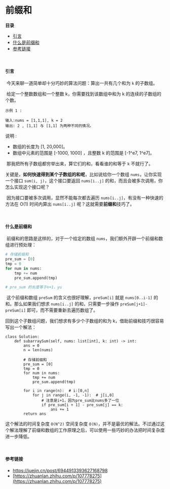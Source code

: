 # 前缀和

**目录**

- [引言](#引言)
- [什么是前缀和](#什么是前缀和)
- [参考链接](#参考链接)



</br>

#### 引言

​		今天来聊一道简单却十分巧妙的算法问题：算出一共有几个和为 `k` 的子数组。

​		给定一个整数数组和一个整数 k，你需要找到该数组中和为 k 的连续的子数组的个数。

```
示例 1 :

输入:nums = [1,1,1], k = 2
输出: 2 , [1,1] 与 [1,1] 为两种不同的情况。
```

说明 :

- 数组的长度为 [1, 20,000]。
- 数组中元素的范围是 [-1000, 1000] ，且整数 k 的范围是 [-1^e7, 1^e7]。



​		那我把所有子数组都穷举出来，算它们的和，看看谁的和等于 `k` 不就行了。

​		关键是，**如何快速得到某个子数组的和呢**，比如说给你一个数组 `nums`，让你实现一个接口 `sum(i, j)`，这个接口要返回 `nums[i..j]` 的和，而且会被多次调用，你怎么实现这个接口呢？

​		因为接口要被多次调用，显然不能每次都去遍历 `nums[i..j]`，有没有一种快速的方法在 O(1) 时间内算出 `nums[i..j]` 呢？这就需要**前缀和**技巧了。



</br>

#### 什么是前缀和

​		前缀和的思路是这样的，对于一个给定的数组 `nums`，我们额外开辟一个前缀和数组进行预处理：

```python
# 存储前缀和
pre_sum = [0]
tmp = 0
for num in nums:
	tmp += num
    pre_sum.append(tmp)
    
# pre_sum 的长度等于n+1，yu
```

​		这个前缀和数组 `preSum` 的含义也很好理解，`preSum[i]` 就是 `nums[0..i-1]` 的和。那么如果我们想求 `nums[i..j]` 的和，只需要一步操作 `preSum[j+1]-preSum[i]` 即可，而不需要重新去遍历数组了。

回到这个子数组问题，我们想求有多少个子数组的和为 k，借助前缀和技巧很容易写出一个解法：

```pthon
class Solution:
    def subarraySum(self, nums: list[int], k: int) -> int:
        ans = 0
        n = len(nums)

        # 存储前缀和
        pre_sum = [0]
        tmp = 0
        for num in nums:
            tmp += num
            pre_sum.append(tmp)

        for i in range(n):  # i:[0,n]
            for j in range(i, -1, -1):  # j[i,0]
                # 注意是i+1，因为pre_sum比nums多了一位
                if pre_sum[i + 1] - pre_sum[j] == k:
                    ans += 1
        return ans
```

这个解法的时间复杂度 `O(N^2)` 空间复杂度 `O(N)`，并不是最优的解法。不过通过这个解法理解了前缀和数组的工作原理之后，可以使用一些巧妙的办法把时间复杂度进一步降低。



</br>

#### 参考链接

- https://juejin.cn/post/6944913393627168798
- [https://zhuanlan.zhihu.com/p/107778275](https://zhuanlan.zhihu.com/p/107778275)